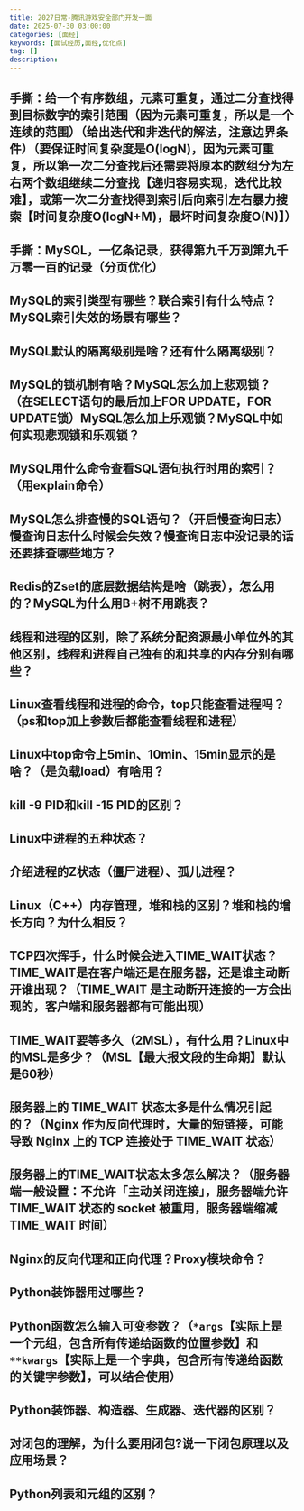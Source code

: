 ```yaml
---
title: 2027日常-腾讯游戏安全部门开发一面
date: 2025-07-30 03:00:00
categories: [面经]
keywords: [面试经历,面经,优化点]
tag: []
description:
---
```


## 手撕：给一个有序数组，元素可重复，通过二分查找得到目标数字的索引范围（因为元素可重复，所以是一个连续的范围）（给出迭代和非迭代的解法，注意边界条件）（要保证时间复杂度是O(logN)，因为元素可重复，所以第一次二分查找后还需要将原本的数组分为左右两个数组继续二分查找【递归容易实现，迭代比较难】，或第一次二分查找得到索引后向索引左右暴力搜索【时间复杂度O(logN+M)，最坏时间复杂度O(N)】）

## 手撕：MySQL，一亿条记录，获得第九千万到第九千万零一百的记录（分页优化）

## MySQL的索引类型有哪些？联合索引有什么特点？MySQL索引失效的场景有哪些？

## MySQL默认的隔离级别是啥？还有什么隔离级别？

## MySQL的锁机制有啥？MySQL怎么加上悲观锁？（在SELECT语句的最后加上FOR UPDATE，FOR UPDATE锁）MySQL怎么加上乐观锁？MySQL中如何实现悲观锁和乐观锁？

## MySQL用什么命令查看SQL语句执行时用的索引？（用explain命令）

## MySQL怎么排查慢的SQL语句？（开启慢查询日志）慢查询日志什么时候会失效？慢查询日志中没记录的话还要排查哪些地方？

## Redis的Zset的底层数据结构是啥（跳表），怎么用的？MySQL为什么用B+树不用跳表？

## 线程和进程的区别，除了系统分配资源最小单位外的其他区别，线程和进程自己独有的和共享的内存分别有哪些？

## Linux查看线程和进程的命令，top只能查看进程吗？（ps和top加上参数后都能查看线程和进程）

## Linux中top命令上5min、10min、15min显示的是啥？（是负载load）有啥用？

## kill -9 PID和kill -15 PID的区别？

## Linux中进程的五种状态？

## 介绍进程的Z状态（僵尸进程）、孤儿进程？

## Linux（C++）内存管理，堆和栈的区别？堆和栈的增长方向？为什么相反？

## TCP四次挥手，什么时候会进入TIME_WAIT状态？TIME_WAIT是在客户端还是在服务器，还是谁主动断开谁出现？（TIME_WAIT 是主动断开连接的一方会出现的，客户端和服务器都有可能出现）

## TIME_WAIT要等多久（2MSL），有什么用？Linux中的MSL是多少？（MSL【最大报文段的生命期】默认是60秒）

## 服务器上的 TIME_WAIT 状态太多是什么情况引起的？（Nginx 作为反向代理时，大量的短链接，可能导致 Nginx 上的 TCP 连接处于 TIME_WAIT 状态）

## 服务器上的TIME_WAIT状态太多怎么解决？（服务器端一般设置：不允许「主动关闭连接」，服务器端允许 TIME_WAIT 状态的 socket 被重用，服务器端缩减 TIME_WAIT 时间）

## Nginx的反向代理和正向代理？Proxy模块命令？

## Python装饰器用过哪些？

## Python函数怎么输入可变参数？（`*args`【实际上是一个元组，包含所有传递给函数的位置参数】和`**kwargs`【实际上是一个字典，包含所有传递给函数的关键字参数】，可以结合使用）

## Python装饰器、构造器、生成器、迭代器的区别？

## 对闭包的理解，为什么要用闭包?说一下闭包原理以及应用场景？

## Python列表和元组的区别？
